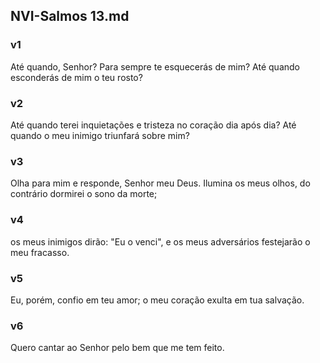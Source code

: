 ## NVI-Salmos 13.md
### v1
 Até quando, Senhor? Para sempre te esquecerás de mim? Até quando esconderás de mim o teu rosto?
### v2
 Até quando terei inquietações e tristeza no coração dia após dia? Até quando o meu inimigo triunfará sobre mim?
### v3
 Olha para mim e responde, Senhor meu Deus. Ilumina os meus olhos, do contrário dormirei o sono da morte;
### v4
 os meus inimigos dirão: "Eu o venci", e os meus adversários festejarão o meu fracasso.
### v5
 Eu, porém, confio em teu amor; o meu coração exulta em tua salvação.
### v6
 Quero cantar ao Senhor pelo bem que me tem feito.
